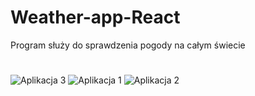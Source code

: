 # Weather-app-React
Program służy do sprawdzenia pogody na całym świecie

#
![Aplikacja 3](https://user-images.githubusercontent.com/77391158/119423075-bdfd2400-bd02-11eb-866a-b47dfb921426.png)
![Aplikacja 1](https://user-images.githubusercontent.com/77391158/119423133-e2f19700-bd02-11eb-9477-6ecf4a788e57.png)
![Aplikacja 2](https://user-images.githubusercontent.com/77391158/119423136-e4bb5a80-bd02-11eb-8949-9fbc079b3ce6.png)


